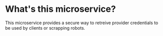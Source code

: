 # What's this microservice?

This microservice provides a secure way to retreive provider credentials to be used by clients or scrapping robots.
